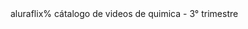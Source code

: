  <html lang="pt-BR">
<head>
<link rel="stylesheet" href="styles.css">
<title>Alurafl ix</title>
</head>
<hearder>aluraflix%</hearder>
  </h1>cátalogo de videos de quimica - 3° trimestre</h1>
  
